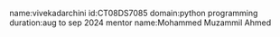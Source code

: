 name:vivekadarchini
id:CT08DS7085
domain:python programming 
duration:aug to sep 2024
mentor name:Mohammed Muzammil Ahmed
